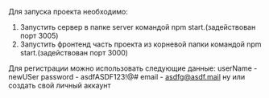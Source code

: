 Для запуска проекта необходимо:
1. Запустить сервер в папке server командой npm start.(задействован порт 3005)
2. Запустить фронтенд часть проекта из корневой папки командой npm start.(задействован порт 3000)

Для регистрации можно использовать следующие данные:
userName - newUSer
password - asdfASDF123!@#
email - asdfg@asdf.mail
ну или создать свой личный аккаунт
